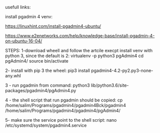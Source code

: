 usefull links:

install pgadmin 4 venv:

https://linuxhint.com/install-pgadmin4-ubuntu/


https://www.e2enetworks.com/help/knowledge-base/install-pgadmin-4-on-ubuntu-16-04/


STEPS:
1-download wheell and follow the artcile execpt install venv with python 3, since the default is 2:
 virtualenv -p python3 pgAdmin4
 cd pgAdmin4/
 source bin/activate

2- install with pip 3 the wheel: 
 pip3 install pgadmin4-4.2-py2.py3-none-any.whl 

3 - run pgadmin from command:
python3  lib/python3.6/site-packages/pgadmin4/pgAdmin4.py 

4 - the shell script that run pgadmin should be copied:
cp  /home/salim/Programs/pgadmin4/pgadmin4Bck/pgadmin4 /home/salim/Programs/pgadmin4/pgadmin4/pgAdmin4/

5- make sure the service point to the shell script:
nano /etc/systemd/system/pgadmin4.service 
